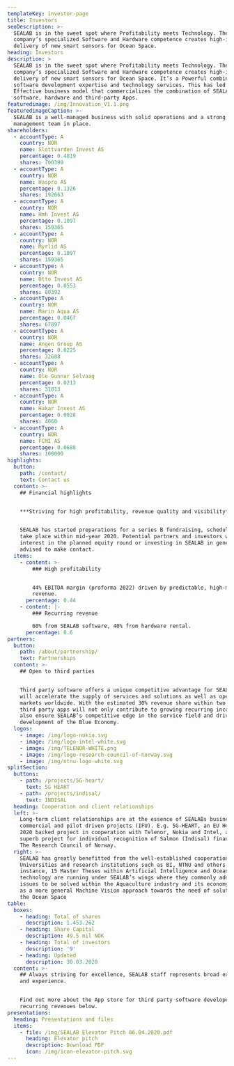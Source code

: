 ```yaml
---
templateKey: investor-page
title: Investors
seoDescription: >-
  SEALAB is in the sweet spot where Profitability meets Technology. The
  company’s specialized Software and Hardware competence creates high-impact
  delivery of new smart sensors for Ocean Space.
heading: Investors
description: >
  SEALAB is in the sweet spot where Profitability meets Technology. The
  company’s specialized Software and Hardware competence creates high-impact
  delivery of new smart sensors for Ocean Space. It’s a Powerful combination of
  software development expertise and technology services. This has led to an
  Effective business model that commercializes the combination of SEALAB
  software, hardware and third-party Apps.
featuredimage: /img/Innovation_V1.1.png
featuredimageCaption: >-
  SEALAB is a well-managed business with solid operations and a strong
  management team in place.
shareholders:
  - accountType: A
    country: NOR
    name: Slottvarden Invest AS
    percentage: 0.4819
    shares: 700399
  - accountType: A
    country: NOR
    name: Haspro AS
    percentage: 0.1326
    shares: 192663
  - accountType: A
    country: NOR
    name: Hmh Invest AS
    percentage: 0.1097
    shares: 159365
  - accountType: A
    country: NOR
    name: Myrlid AS
    percentage: 0.1097
    shares: 159365
  - accountType: A
    country: NOR
    name: Otto Invest AS
    percentage: 0.0553
    shares: 80392
  - accountType: A
    country: NOR
    name: Marin Aqua AS
    percentage: 0.0467
    shares: 67897
  - accountType: A
    country: NOR
    name: Angen Group AS
    percentage: 0.0225
    shares: 32688
  - accountType: A
    country: NOR
    name: Ole Gunnar Selvaag
    percentage: 0.0213
    shares: 31013
  - accountType: A
    country: NOR
    name: Hakar Invest AS
    percentage: 0.0028
    shares: 4060
  - accountType: A
    country: NOR
    name: FCMI AS
    percentage: 0.0688
    shares: 100000
highlights:
  button:
    path: /contact/
    text: Contact us
  content: >-
    ## Financial highlights 


    ***Striving for high profitability, revenue quality and visibility*** 


    SEALAB has started preparations for a series B fundraising, scheduled to
    take place within mid-year 2020. Potential partners and investors with
    interest in the planned equity round or investing in SEALAB in general are
    advised to make contact.
  items:
    - content: >-
        ### High profitability 


        44% EBITDA margin (proforma 2022) driven by predictable, high-margin
        revenue.
      percentage: 0.44
    - content: |-
        ### Recurring revenue 

        60% from SEALAB software, 40% from hardware rental.
      percentage: 0.6
partners:
  button:
    path: /about/partnership/
    text: Partnerships
  content: >-
    ## Open to third parties 


    Third party software offers a unique competitive advantage for SEALAB and
    will accelerate the supply of services and solutions as well as open new
    markets worldwide. With the estimated 30% revenue share within two years,
    third party apps will not only contribute to growing recurring income but
    also ensure SEALAB’s competitive edge in the service field and drive the
    development of the Blue Economy.
  logos:
    - image: /img/logo-nokia.svg
    - image: /img/logo-intel-white.svg
    - image: /img/TELENOR-WHITE.png
    - image: /img/logo-research-council-of-norway.svg
    - image: /img/ntnu-logo-white.svg
splitSection:
  buttons:
    - path: /projects/5G-heart/
      text: 5G HEART
    - path: /projects/indisal/
      text: INDISAL
  heading: Cooperation and client relationships
  left: >-
    Long-term client relationships are at the essence of SEALABs business; both
    commercial and pilot driven projects (IFU). E.g. 5G-HEART, an EU Horizon
    2020 backed project in cooperation with Telenor, Nokia and Intel, and the
    superb project for individual recognition of Salmon (Indisal) financed by
    The Research Council of Norway.
  right: >-
    SEALAB has greatly benefitted from the well-established cooperation with
    Universities and research institutions such as BI, NTNU and others. For
    instance, 15 Master Theses within Artificial Intelligence and Ocean Space
    technology are running under SEALAB’s wings where they commonly address
    issues to be solved within the Aquaculture industry and its economy as well
    as a more general Machine Vision approach towards the need of solutions in
    the Ocean Space
table:
  boxes:
    - heading: Total of shares
      description: 1.453.262
    - heading: Share Capital
      description: 49.5 mil NOK
    - heading: Total of investors
      description: '9'
    - heading: Updated
      description: 30.03.2020
  content: >-
    ## Always striving for excellence, SEALAB staff represents broad expertise
    and experience. 


    Find out more about the App store for third party software developers and
    recurring revenues below.
presentations:
  heading: Presentations and files
  items:
    - file: /img/SEALAB Elevator Pitch 06.04.2020.pdf
      heading: Elevator pitch
      description: Download PDF
      icon: /img/icon-elevator-pitch.svg
---
```


